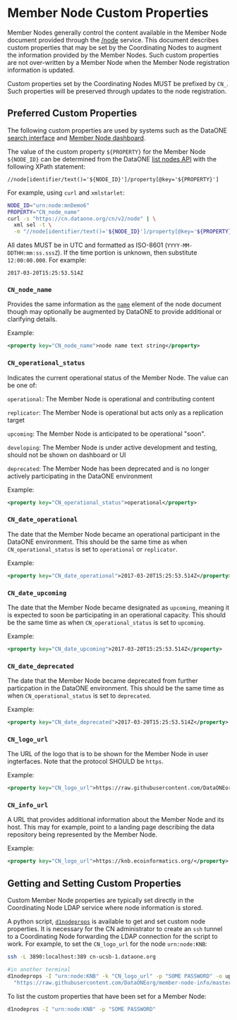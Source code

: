 # Member Node Custom Properties

Member Nodes generally control the content available in the Member Node document provided through the [/node](https://cn.dataone.org/cn/v2/node) service. This document describes custom properties that may be set by the Coordinating Nodes to augment the information provided by the Member Nodes. Such custom properties are not over-written by a Member Node when the Member Node registration information is updated.

Custom properties set by the Coordinating Nodes MUST be prefixed by `CN_`. Such properties will be preserved through updates to the node registration.

## Preferred Custom Properties

The following custom properties are used by systems such as the DataONE [search interface](https://search.dataone.org) and [Member Node dashboard](https://www.dataone.org/current-member-nodes).

The value of the custom property `${PROPERTY}` for the Member Node `${NODE_ID}` can be determined from the DataONE [list nodes API](https://releases.dataone.org/online/api-documentation-v2.0/apis/CN_APIs.html#CNCore.listNodes) with the following XPath statement:

```
//node[identifier/text()='${NODE_ID}']/property[@key='${PROPERTY}']
```

For example, using `curl` and `xmlstarlet`:

```bash
NODE_ID="urn:node:mnDemo6"
PROPERTY="CN_node_name"
curl -s "https://cn.dataone.org/cn/v2/node" | \
  xml sel -t \
  -m "//node[identifier/text()='${NODE_ID}']/property[@key='${PROPERTY}']" -v "."
```

All dates MUST be in UTC and formatted as ISO-8601 (`YYYY-MM-DDTHH:mm:ss.sssZ`). If the time portion is unknown, then substitute `12:00:00.000`. For example:

```
2017-03-20T15:25:53.514Z
```


### `CN_node_name`

Provides the same information as the [`name`](https://releases.dataone.org/online/api-documentation-v2.0/apis/Types.html#Types.Node.name) element of the node document though may optionally be augmented by DataONE to provide additional or clarifying details.

Example:

```xml
<property key="CN_node_name">node name text string</property>
```


### `CN_operational_status`

Indicates the current operational status of the Member Node. The value can be one of:

`operational`: The Member Node is operational and contributing content

`replicator`: The Member Node is operational but acts only as a replication target

`upcoming`: The Member Node is anticipated to be operational "soon".

`developing`: The Member Node is under active development and testing, should not be shown on dashboard or UI

`deprecated`: The Member Node has been deprecated and is no longer actively participating in the DataONE environment


Example: 

```xml
<property key="CN_operational_status">operational</property>
```


### `CN_date_operational`

The date that the Member Node became an operational participant in the DataONE environment. This should be the same time as when `CN_operational_status` is set to `operational` or `replicator`.

Example:

```xml
<property key="CN_date_operational">2017-03-20T15:25:53.514Z</property>
```


### `CN_date_upcoming`

The date that the Member Node became designated as `upcoming`, meaning it is expected to soon be participating in an operational capacity. This should be the same time as when `CN_operational_status` is set to `upcoming`.

Example:

```xml
<property key="CN_date_upcoming">2017-03-20T15:25:53.514Z</property>
```


### `CN_date_deprecated`

The date that the Member Node became deprecated from further particpation in the DataONE environment. This should be the same time as when `CN_operational_status` is set to `deprecated`.

Example:

```xml
<property key="CN_date_deprecated">2017-03-20T15:25:53.514Z</property>
```


### `CN_logo_url`

The URL of the logo that is to be shown for the Member Node in user ingterfaces. Note that the protocol SHOULD be `https`.

Example:

```xml
<property key="CN_logo_url">https://raw.githubusercontent.com/DataONEorg/member-node-info/master/production/graphics/web/KNB.png</property>
```


### `CN_info_url`

A URL that provides additional information about the Member Node and its host. This may for example, point to a landing page describing the data repository being represented by the Member Node.

Example:

```xml
<property key="CN_logo_url">https://knb.ecoinformatics.org/</property>
```


## Getting and Setting Custom Properties

Custom Member Node properties are typically set directly in the Coordinating Node LDAP service where node information is stored.

A python script, [`d1nodeprops`](https://github.com/DataONEorg/DataONE_Operations/blob/master/scripts/d1nodeprops) is available to get and set custom node properties. It is necessary for the CN administrator to create an `ssh` tunnel to a Coordinating Node forwarding the LDAP connection for the script to work. For example, to set the `CN_logo_url` for the node `urn:node:KNB`:

```bash
ssh -L 3890:localhost:389 cn-ucsb-1.dataone.org

#in another terminal
d1nodeprops -I "urn:node:KNB" -k "CN_logo_url" -p "SOME PASSWORD" -o update \
  "https://raw.githubusercontent.com/DataONEorg/member-node-info/master/production/graphics/web/KNB.png"
```

To list the custom properties that have been set for a Member Node:

```bash
d1nodepros -I "urn:node:KNB" -p "SOME PASSWORD"
```
